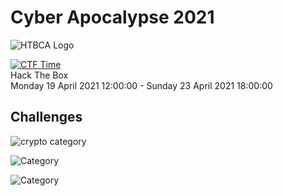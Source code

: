 # Cyber Apocalypse 2021

![HTBCA Logo](https://ctftime.org/media/cache/74/72/74723a094a4ed81650757f79676ca584.png)    

[![CTF Time](https://img.shields.io/badge/CTF%20Time-Cyber%20Apocalypse%202021-gray.svg?style=for-the-badge&colorA=black&logo=data:image/png;base64,iVBORw0KGgoAAAANSUhEUgAAABAAAAAQCAYAAAAf8/9hAAABIklEQVQ4EZ2SUUsCQRSFT4H2Vk8FUUHhUiSIuzNuEj4mUW8iKpaVqKn91ug/fTLuruyaLtbAx9zh3nPuHWYkSd+64r/ox6rgTDgTnKe4EFzGeILrDdwIp10tVOCvpMTacwd0AjremZVBOkC37Epal4nZN+xCRpQcUHydQgDFfBLN1p0jnzy2C62NnvfUhxw2GuB5By5BKSCLD6Usvwwol4tLcdVAHhUfKv7aR3qOO98H0DDQsBsw4PJLUgZ0485NA4824imEdZJcM4CHIJqApHPLQNtApwbdGvTuoB/jYofLtS242paPGHiHyzu/VGEQwNDCKITPEGZ1mNfhK96ndZiEMLZR3XsyQUfQE/QFb4KhYCyYCmaCeRxPBCPBh+A1ql8AwvWtPYtBNU4AAAAASUVORK5CYII=)](https://ctftime.org/event/1288)  
Hack The Box  
Monday 19 April 2021 12:00:00 - Sunday 23 April 2021 18:00:00

## Challenges

![crypto category](https://img.shields.io/badge/Category-Forensics-yellow.svg?style=for-the-badge)  

![Category](https://img.shields.io/badge/Category-Crypto-red.svg?style=for-the-badge)  

![Category](https://img.shields.io/badge/Category-Crypto-blue.svg?style=for-the-badge) 

